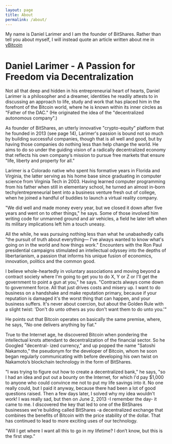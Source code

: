 ```yaml
---
layout: page
title: About
permalink: /about/
---
```


My name is Daniel Larimer and I am the founder of BitShares. Rather than tell you about myself, I will instead quote an article written about me in [yBitcoin](http://www.ybitcoin.net/people/VDxBpDQAADQA2Dg_/daniel)

# Daniel Larimer -  A Passion for Freedom via Decentralization

Not all that deep and hidden in his entrepreneurial heart of hearts, Daniel Larimer is a philosopher and a dreamer, identities he readily attests to in discussing an approach to life, study and work that has placed him in the forefront of the Bitcoin world, where he is known within its inner circles as "Father of the DAC." (He originated the idea of the "decentralized autonomous company".)

   As founder  of BitShares, an utterly innovative "crypto-equity" platform that he founded in 2013 (see page 14), Larimer's passion is bound not so much by building successful companies, though that is all well and good, but by having those companies do nothing less than help change the world.  He aims to do so under the guiding vision of a radically decentralized economy that reflects his own company’s mission to pursue free markets that ensure "life, liberty and property for all."

   Larimer is a Colorado native who spent his formative years in Florida and Virginia, the latter serving as his home base since graduating in computer science from Virginia Tech in 2003.  Having learned computer programming from his father when still in elementary school, he turned an almost in-born techy/entrepreneurial bent into a business venture fresh out of college, when he joined a handful of buddies to launch a virtual reality company.

   "We did well and made money every year, but we closed it down after five years and went on to other things," he says.  Some of those involved him writing code for unmanned ground and air vehicles, a field he later left when its military implications left him a touch uneasy. 

   All the while, he was pursuing nothing less than what he unabashedly calls "the pursuit of truth about everything— I've always wanted to know what's going on in the world and how things work."  Encounters with the Ron Paul presidential campaigns stimulated an intellectual odyssey into the depths of libertarianism, a passion that informs his unique fusion of economics, innovation, politics and the common good.

   I believe whole-heartedly in voluntary associations and moving beyond a contract society where I'm going to get you to do X, Y or Z or I'll get the government to point a gun at you," he says. "Contracts always come down to government force.  All that just drives costs and misery up.  I want to do business on a handshake and make reputation primary, because if your reputation is damaged it's the worst thing that can happen, and your business suffers.  It's never about coercion, but about the Golden Rule with a slight twist: 'Don't do unto others as you don't want them to do unto you.'"

   He points out that Bitcoin operates on basically the same premise, where, he says, "No one delivers anything by fiat."

   True to the Internet age, he discovered Bitcoin when pondering the intellectual knots attendant to decentralization of the financial sector.  So he Googled "decentral- ized currency," and up popped the name "Satoshi Nakamoto," the pseudonym for the developer of Bitcoin, whom he soon began regularly communicating with before developing his own twist on Nakamoto’s blockchain technology in the form of BitShares.

   "I was trying to figure out how to create a decentralized bank," he says, "so I had an idea and put out a bounty on the Internet, for which I'd pay $1,000 to anyone who could convince me not to put my life savings into it.  No one really could, but I paid it anyway, because there had been a lot of good questions raised.  Then a few days later, I solved why my idea wouldn't work!  I was really sad, but then on June 2, 2013 -I remember the day- it came to me. I discovered the key that led to one of the BitShares businesses we're building called BitShares -a decentralized exchange that combines the benefits of Bitcoin with the price stability of the dollar.  That has continued to lead to more exciting uses of our technology.

   "Will I get where I want all this to go in my lifetime?  I don’t know, but this is the first step.”
